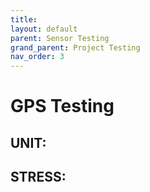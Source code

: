 ```yaml
--- 
title: 
layout: default
parent: Sensor Testing
grand_parent: Project Testing
nav_order: 3
---
```


# GPS Testing

## UNIT:


## STRESS:

